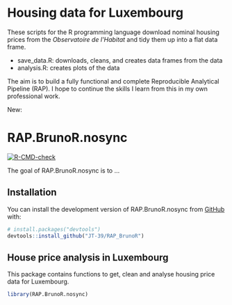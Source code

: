 # Housing data for Luxembourg

These scripts for the R programming language download nominal
housing prices from the *Observatoire de l'Habitat* and
tidy them up into a flat data frame.

- save_data.R: downloads, cleans, and creates data frames from the data
- analysis.R: creates plots of the data

The aim is to build a fully functional and complete Reproducible
Analytical Pipeline (RAP). I hope to continue the skills I learn
from this in my own professional work.

New:


<!-- README.md is generated from README.Rmd. Please edit that file -->

# RAP.BrunoR.nosync

<!-- badges: start -->

[![R-CMD-check](https://github.com/JT-39/RAP_BrunoR/actions/workflows/R-CMD-check.yaml/badge.svg)](https://github.com/JT-39/RAP_BrunoR/actions/workflows/R-CMD-check.yaml)
<!-- badges: end -->

The goal of RAP.BrunoR.nosync is to …

## Installation

You can install the development version of RAP.BrunoR.nosync from
[GitHub](https://github.com/) with:

``` r
# install.packages("devtools")
devtools::install_github("JT-39/RAP_BrunoR")
```

## House price analysis in Luxembourg

This package contains functions to get, clean and analyse housing price
data for Luxembourg.

``` r
library(RAP.BrunoR.nosync)
```
